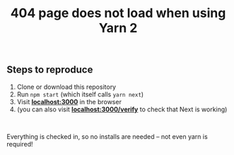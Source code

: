 <br>
<br>

<h1 align=center>404 page does not load when using Yarn 2</h1>

<br>

## Steps to reproduce

1. Clone or download this repository
2. Run `npm start` (which itself calls `yarn next`)
3. Visit [**localhost:3000**](http://localhost:3000) in the browser
4. (you can also visit [**localhost:3000/verify**](http://localhost:3000/verify) to check that Next is working)

<br>

Everything is checked in, so no installs are needed – not even yarn is required!
